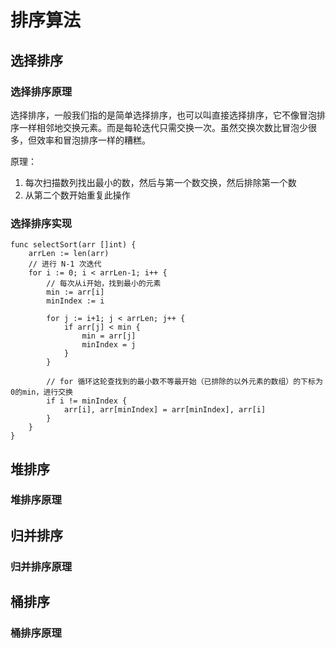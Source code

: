 # 排序算法

## 选择排序
### 选择排序原理

选择排序，一般我们指的是简单选择排序，也可以叫直接选择排序，它不像冒泡排序一样相邻地交换元素。而是每轮迭代只需交换一次。虽然交换次数比冒泡少很多，但效率和冒泡排序一样的糟糕。

原理：
1. 每次扫描数列找出最小的数，然后与第一个数交换，然后排除第一个数
2. 从第二个数开始重复此操作

### 选择排序实现
```golang
func selectSort(arr []int) {
    arrLen := len(arr)
    // 进行 N-1 次迭代
    for i := 0; i < arrLen-1; i++ {
        // 每次从i开始，找到最小的元素
        min := arr[i]
        minIndex := i
        
        for j := i+1; j < arrLen; j++ {
            if arr[j] < min {
                min = arr[j]
                minIndex = j
            } 
        }

        // for 循环这轮查找到的最小数不等最开始（已排除的以外元素的数组）的下标为0的min，进行交换
        if i != minIndex {
            arr[i], arr[minIndex] = arr[minIndex], arr[i]
        }
    }
}
```

## 堆排序
### 堆排序原理

## 归并排序
### 归并排序原理

## 桶排序
### 桶排序原理